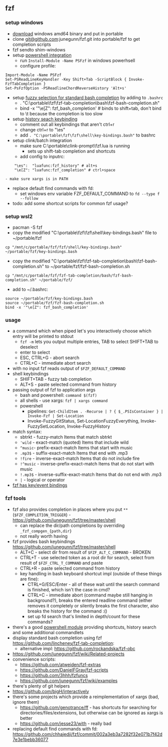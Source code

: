 ## fzf

### setup windows

- [download](https://github.com/junegunn/fzf/releases) windows amd64 binary and put in portable
- clone git@github.com:junegunn/fzf.git into portable/fzf to get completion scripts
- fzf sendto shim-windows
- setup [powershell integration](https://github.com/kelleyma49/PSFzf)
    - run ` Install-Module -Name PSFzf ` in windows powerhsell
    - configure profile: 
```
Import-Module -Name PSFzf 
Set-PSReadLineKeyHandler -Key Shift+Tab -ScriptBlock { Invoke-FzfTabCompletion }
Set-PsFzfOption -PSReadlineChordReverseHistory 'Alt+s'
```
- setup [fuzzy selection for standard bash completion](https://github.com/lincheney/fzf-tab-completion) by adding to `.bashrc`
    - . "C:\portable\fzf\fzf-tab-completion\bash\fzf-bash-completion.sh"
    - bind -x '"\e[Z": fzf_bash_completion' # binds to shift+tab, don't bind to \t because the completion is too slow
- setup [history seach keybinding](https://github.com/junegunn/fzf/tree/master/shell)
    - comment out all keybindings that aren't ctrl+r
    - change ctrl+r to "\es"
    - add `. "C:\portable\fzf\fzf\shell\key-bindings.bash"` to bashrc
- setup clink/batch integration
    - make sure C:\portable\clink-prompt\fzf.lua is running
        - sets up shift-tab completion and shortcuts
    - add config to inputrc:
```
    "\es":	"luafunc:fzf_history" # alt+s
    "\e[Z":	"luafunc:fzf_completion" # ctrl+space
```
    - make sure xargs is in PATH
- replace default find commands with fd:
    - set windows env variable FZF_DEFAULT_COMMAND to `fd --type f --follow`
- todo: add some shortcut scripts for common fzf usage?

### setup wsl2

- pacman -S fzf
- copy the modified "C:\portable\fzf\fzf\shell\key-bindings.bash" file to ~/portable/fzf
```
cp "/mnt/c/portable/fzf/fzf/shell/key-bindings.bash" ~/portable/fzf/key-bindings.bash
```
- copy the modified "C:\portable\fzf\fzf-tab-completion\bash\fzf-bash-completion.sh" to ~/portable/fzf/fzf-bash-completion.sh
```
cp "/mnt/c/portable/fzf/fzf-tab-completion/bash/fzf-bash-completion.sh" ~/portable/fzf/
```
- add to ~/.bashrc:
```
source ~/portable/fzf/key-bindings.bash
source ~/portable/fzf/fzf-bash-completion.sh
bind -x '"\e[Z": fzf_bash_completion'
```

### usage

- a command which when piped let's you interactively choose which entry will be printed to stdout
    - `fzf -m` lets you output multiple entries, TAB to select SHIFT+TAB to deselect
    - enter to select
    - ESC, CTRL+G - abort search
    - CTRL+C - immediate abort search
- with no input fzf reads output of `$FZF_DEFAULT_COMMAND`
- shell keybindings
    - SHIFT+TAB - fuzzy tab completion
    - ALT+S - paste selected command from history
- passing output of fzf to application args
    - bash and powershell: `command $(fzf)`
    - all shells - use xargs: `fzf | xargs command`
    - powershell 
        - pipelines: `Get-ChildItem . -Recurse | ? { $_.PSIsContainer } | Invoke-Fzf | Set-Location`
        - Invoke-FuzzyGitStatus, Set-LocationFuzzyEverything, Invoke-FuzzySetLocation, Invoke-FuzzyHistory
- match syntax: 
    - sbtrkt - fuzzy-match Items that match sbtrkt
    - `'wild` - exact-match (quoted) Items that include wild
    - `^music`- prefix-exact-match Items that start with music
    - `.mp3$` - suffix-exact-match Items that end with .mp3
    - `!fire` - inverse-exact-match Items that do not include fire
    - `!^music` - inverse-prefix-exact-match Items that do not start with music
    - `!.mp3$` - inverse-suffix-exact-match Items that do not end with .mp3
    - `|` - logical or operator
- [fzf has key/event bindings](https://www.mankier.com/1/fzf#Key/Event_Bindings)

### fzf tools

- fzf also provides completion in places where you put `**` (`$FZF_COMPLETION_TRIGGER`) - <https://github.com/junegunn/fzf/tree/master/shell>
    - can replace the dir/path completions by overriding `_fzf_compgen_{path,dir}`
    - not really worth having
- fzf provides bash keybindings <https://github.com/junegunn/fzf/tree/master/shell>
    - ALT+C - select dir from result of `$FZF_ALT_C_COMMAND` - BROKEN
    - CTRL+T - use selected token as a root dir for search, select from result of `$FZF_CTRL_T_COMMAND` and paste
    - CTRL+R - paste selected command from history
    - key handling in bash keyboard shortcut impl (outside of these things are fine):
        - CTRL+G/ESC/Enter - all of these wait until the search command is finished, which isn't the case in cmd?
        - CTRL+C - immediate abort (command maybe still hanging in background?), breaks the entered readline command (either removes it completely or silently breaks the first character, also breaks the history for the command :()
        - set up fd search that's limited in depth/count for these commands?
- there's a good [powershell module](https://github.com/kelleyma49/PSFzf) providing shortcuts, history search and some additional commandlets 
- display standard bash completion using fzf <https://github.com/lincheney/fzf-tab-completion>: 
    - alternative impl: <https://github.com/rockandska/fzf-obc>
- <https://github.com/junegunn/fzf/wiki/Related-projects>
- convenience scripts:
    - <https://github.com/atweiden/fzf-extras>
    - <https://github.com/DanielFGray/fzf-scripts>
    - <https://github.com/3hhh/fzfuncs>
    - <https://github.com/junegunn/fzf/wiki/examples>
- there's plenty of git helpers
- <https://github.com/bigH/interactively>
- there's some projects which provide a reimplementation of xargs (bad, ignore them)
    - <https://github.com/genotrance/ff> - has shortcuts for searching for directories/files/extensions, but otherwise can be ignored as xargs is better
    - <https://github.com/jesse23/with> - really bad
- replacing default find commands with fd: <https://github.com/chhajedji/fzf/commit/002a3eb3a7282f32e071b7f42d7e3e1bebb36077>
